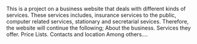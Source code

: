 This is a project on a business website that deals with different kinds of services.
These services includes, insurance services to the public, computer related services, stationary and secretarial sevices.
Therefore, the website will continue the following;
About the business.
Services they offer.
Price Lists.
Contacts and location
Among others....
